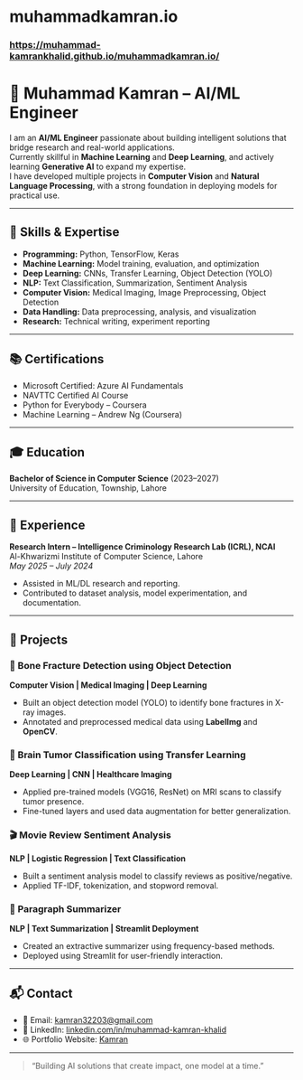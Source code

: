 # muhammadkamran.io
### https://muhammad-kamrankhalid.github.io/muhammadkamran.io/
# 👋 Muhammad Kamran – AI/ML Engineer

I am an **AI/ML Engineer** passionate about building intelligent solutions that bridge research and real-world applications.  
Currently skillful in **Machine Learning** and **Deep Learning**, and actively learning **Generative AI** to expand my expertise.  
I have developed multiple projects in **Computer Vision** and **Natural Language Processing**, with a strong foundation in deploying models for practical use.

---

## 🧠 **Skills & Expertise**
- **Programming:** Python, TensorFlow, Keras
- **Machine Learning:** Model training, evaluation, and optimization
- **Deep Learning:** CNNs, Transfer Learning, Object Detection (YOLO)
- **NLP:** Text Classification, Summarization, Sentiment Analysis
- **Computer Vision:** Medical Imaging, Image Preprocessing, Object Detection
- **Data Handling:** Data preprocessing, analysis, and visualization
- **Research:** Technical writing, experiment reporting

---

## 📚 **Certifications**
- Microsoft Certified: Azure AI Fundamentals
- NAVTTC Certified AI Course
- Python for Everybody – Coursera
- Machine Learning – Andrew Ng (Coursera)

---

## 🎓 **Education**
**Bachelor of Science in Computer Science** (2023–2027)  
University of Education, Township, Lahore

---

## 💼 **Experience**
**Research Intern – Intelligence Criminology Research Lab (ICRL), NCAI**  
Al-Khwarizmi Institute of Computer Science, Lahore  
*May 2025 – July 2024*  
- Assisted in ML/DL research and reporting.
- Contributed to dataset analysis, model experimentation, and documentation.

---

## 🚀 **Projects**

### 🩻 Bone Fracture Detection using Object Detection
**Computer Vision | Medical Imaging | Deep Learning**  
- Built an object detection model (YOLO) to identify bone fractures in X-ray images.  
- Annotated and preprocessed medical data using **LabelImg** and **OpenCV**.

### 🧠 Brain Tumor Classification using Transfer Learning
**Deep Learning | CNN | Healthcare Imaging**  
- Applied pre-trained models (VGG16, ResNet) on MRI scans to classify tumor presence.  
- Fine-tuned layers and used data augmentation for better generalization.

### 🎬 Movie Review Sentiment Analysis
**NLP | Logistic Regression | Text Classification**  
- Built a sentiment analysis model to classify reviews as positive/negative.  
- Applied TF-IDF, tokenization, and stopword removal.

### 📝 Paragraph Summarizer
**NLP | Text Summarization | Streamlit Deployment**  
- Created an extractive summarizer using frequency-based methods.  
- Deployed using Streamlit for user-friendly interaction.

---

## 📬 **Contact**
- 📧 Email: kamran32203@gmail.com  
- 💼 LinkedIn: [linkedin.com/in/muhammad-kamran-khalid](https://linkedin.com/in/muhammad-kamran-khalid)
- 🌐 Portfolio Website: [Kamran](https://muhammad-kamrankhalid.github.io/muhammadkamran.io/)

---

> “Building AI solutions that create impact, one model at a time.”
